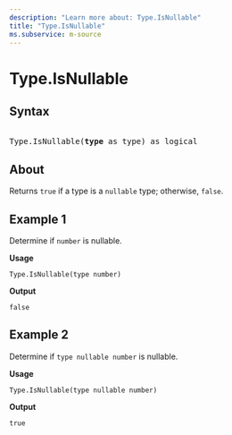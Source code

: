```yaml
---
description: "Learn more about: Type.IsNullable"
title: "Type.IsNullable"
ms.subservice: m-source
---
```

# Type.IsNullable

## Syntax

<pre>  
Type.IsNullable(<b>type</b> as type) as logical
</pre>
  
## About

Returns `true` if a type is a `nullable` type; otherwise, `false`.

## Example 1

Determine if `number` is nullable.

**Usage**

```powerquery-m
Type.IsNullable(type number)
```

**Output**

`false`

## Example 2

Determine if `type nullable number` is nullable.

**Usage**

```powerquery-m
Type.IsNullable(type nullable number)
```

**Output**

`true`
